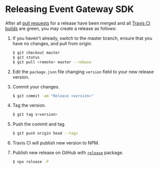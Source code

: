 # Releasing Event Gateway SDK

After all [pull requests](https://github.com/serverless/event-gateway-sdk/pulls) for a release have been merged and all [Travis CI builds](https://travis-ci.org/serverless/event-gateway-sdk) are green, you may create a release as follows:

1. If you haven't already, switch to the master branch, ensure that you have no changes, and pull from origin.

    ```sh
    $ git checkout master
    $ git status
    $ git pull <remote> master --rebase
    ```

1. Edit the `package.json` file changing `version` field to your new release version.

1. Commit your changes.

    ```sh
    $ git commit -am "Release <version>"
    ```

1. Tag the version.

    ```sh
    $ git tag v<version>
    ```

1. Push the commit and tag.

    ```sh
    $ git push origin head --tags
    ```

1. Travis CI will publish new version to NPM.

1. Publish new release on GitHub with [`release`](https://github.com/zeit/release) package.

    ```sh
    $ npx release -P
    ```
